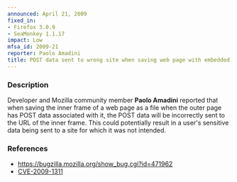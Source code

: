 ```yaml
---
announced: April 21, 2009
fixed_in:
- Firefox 3.0.9
- SeaMonkey 1.1.17
impact: Low
mfsa_id: 2009-21
reporter: Paolo Amadini
title: POST data sent to wrong site when saving web page with embedded frame
---
```


<h3>Description</h3>

<p>Developer and Mozilla community member <strong>Paolo
Amadini</strong> reported that when saving the inner frame of a web
page as a file when the outer page has POST data associated with it,
the POST data will be incorrectly sent to the URL of the inner frame.
This could potentially result in a user's sensitive data being sent to
a site for which it was not intended.</p>

<h3>References</h3>

<ul>
  <li><a href="https://bugzilla.mozilla.org/show_bug.cgi?id=471962">https://bugzilla.mozilla.org/show_bug.cgi?id=471962</a></li>
  <li><a class="ex-ref" href="http://cve.mitre.org/cgi-bin/cvename.cgi?name=CVE-2009-1311">CVE-2009-1311</a></li>
</ul>



